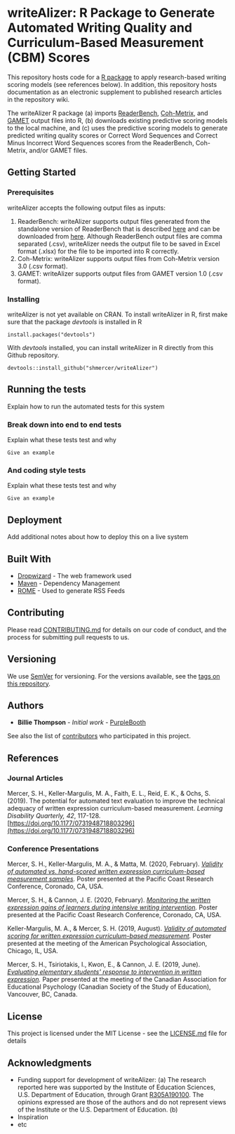 # writeAlizer: R Package to Generate Automated Writing Quality and Curriculum-Based Measurement (CBM) Scores

This repository hosts code for a [R package](https://cran.r-project.org/) to apply research-based writing scoring models (see references below). In addition, this repository hosts documentation as an electronic supplement to published research articles in the repository wiki.

The writeAlizer R package (a) imports [ReaderBench](https://git.readerbench.com/ReaderBench/ReaderBench), [Coh-Metrix](http://cohmetrix.com/), and [GAMET](https://www.linguisticanalysistools.org/gamet.html) output files into R, (b) downloads existing predictive scoring models to the local machine, and (c) uses the predictive scoring models to generate predicted writing quality scores or Correct Word Sequences and Correct Minus Incorrect Word Sequences scores from the ReaderBench, Coh-Metrix, and/or GAMET files.

## Getting Started

### Prerequisites
writeAlizer accepts the following output files as inputs:
 1. ReaderBench: writeAlizer supports output files generated from the standalone version of ReaderBench that is described [here](https://git.readerbench.com/ReaderBench/ReaderBench/-/wikis/how-to/How%20to%20install%20and%20run%20readerbench) and can be downloaded from [here](http://readerbench.com/deployment). Although ReaderBench output files are comma separated (.csv), writeAlizer needs the output file to be saved in Excel format (.xlsx) for the file to be imported into R correctly.
 2. Coh-Metrix: writeAlizer supports output files from Coh-Metrix version 3.0 (.csv format).
 3. GAMET: writeAlizer supports output files from GAMET version 1.0 (.csv format).



### Installing

writeAlizer is not yet available on CRAN. To install writeAlizer in R, first make sure that the package *devtools* is installed in R
```
install.packages("devtools")
```
With *devtools* installed, you can install writeAlizer in R directly from this Github repository.
```
devtools::install_github("shmercer/writeAlizer")
```
## Running the tests

Explain how to run the automated tests for this system

### Break down into end to end tests

Explain what these tests test and why

```
Give an example
```

### And coding style tests

Explain what these tests test and why

```
Give an example
```

## Deployment

Add additional notes about how to deploy this on a live system

## Built With

* [Dropwizard](http://www.dropwizard.io/1.0.2/docs/) - The web framework used
* [Maven](https://maven.apache.org/) - Dependency Management
* [ROME](https://rometools.github.io/rome/) - Used to generate RSS Feeds

## Contributing

Please read [CONTRIBUTING.md](https://gist.github.com/PurpleBooth/b24679402957c63ec426) for details on our code of conduct, and the process for submitting pull requests to us.

## Versioning

We use [SemVer](http://semver.org/) for versioning. For the versions available, see the [tags on this repository](https://github.com/your/project/tags). 

## Authors

* **Billie Thompson** - *Initial work* - [PurpleBooth](https://github.com/PurpleBooth)

See also the list of [contributors](https://github.com/your/project/contributors) who participated in this project.

## References

### Journal Articles

Mercer, S. H., Keller-Margulis, M. A., Faith, E. L., Reid, E. K., & Ochs, S. (2019). The potential for automated text evaluation to improve the technical adequacy of written expression curriculum-based measurement. *Learning Disability Quarterly, 42*, 117-128. [https://doi.org/10.1177/0731948718803296](https://doi.org/10.1177/0731948718803296) 

### Conference Presentations

Mercer, S. H., Keller-Margulis, M. A., & Matta, M. (2020, February). _[Validity of automated vs. hand-scored written expression curriculum-based measurement samples](https://blogs.ubc.ca/mercer/2020/02/11/pcrc-2020-poster-automated-text-eval-for-screening/)._ Poster presented at the Pacific Coast Research Conference, Coronado, CA, USA.

Mercer, S. H., & Cannon, J. E. (2020, February). _[Monitoring the written expression gains of learners during intensive writing intervention](https://blogs.ubc.ca/mercer/2020/02/11/pcrc-2020-automated-text-eval-for-progress-monitoring/)._ Poster presented at the Pacific Coast Research Conference, Coronado, CA, USA.

Keller-Margulis, M. A., & Mercer, S. H. (2019, August). _[Validity of automated scoring for written expression curriculum-based measurement](https://blogs.ubc.ca/mercer/2019/12/18/ies-pi-meeting-2020/)._ Poster presented at the meeting of the American Psychological Association, Chicago, IL, USA.

Mercer, S. H., Tsiriotakis, I., Kwon, E., & Cannon, J. E. (2019, June). _[Evaluating elementary students' response to intervention in written expression](https://blogs.ubc.ca/mercer/2019/06/01/csse-2019-presentation-paper-and-slides/)._ Paper presented at the meeting of the Canadian Association for Educational Psychology (Canadian Society of the Study of Education), Vancouver, BC, Canada.

## License

This project is licensed under the MIT License - see the [LICENSE.md](LICENSE.md) file for details

## Acknowledgments

* Funding support for development of writeAlizer:
			(a)  The research reported here was supported by the Institute of Education Sciences, U.S. Department of Education, through Grant [R305A190100](https://ies.ed.gov/funding/grantsearch/details.asp?ID=3339). The opinions expressed are those of the authors and do not represent views of the Institute or the U.S. Department of Education.
			(b) 
* Inspiration
* etc
<!--stackedit_data:
eyJoaXN0b3J5IjpbLTIxMzI3MzE1ODEsLTgzNjkxMTg0MiwtMT
k5ODg1MjI0NCwtODU3ODU0MTY0LC0xMDU1MjY4MDA4LC0yODc2
NTEwNjQsLTE2NjUyMzEyMDAsNzQ3Nzg3MDI1XX0=
-->